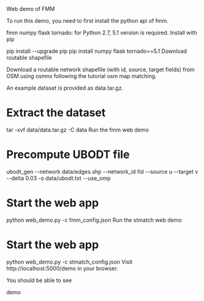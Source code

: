 Web demo of FMM

To run this demo, you need to first install the python api of fmm.

fmm
numpy
flask
tornado: for Python 2.7, 5.1 version is required.
Install with pip

pip install --upgrade pip
pip install numpy flask tornado==5.1
Download routable shapefile

Download a routable network shapefile (with id, source, target fields) from OSM using osmnx following the tutorial osm map matching.

An example dataset is provided as data.tar.gz.

# Extract the dataset
tar -xvf data/data.tar.gz -C data
Run the fmm web demo

# Precompute UBODT file
ubodt_gen --network data/edges.shp --network_id fid --source u --target v \
--delta 0.03 -o data/ubodt.txt --use_omp
# Start the web app
python web_demo.py -c fmm_config.json
Run the stmatch web demo

# Start the web app
python web_demo.py -c stmatch_config.json
Visit http://localhost:5000/demo in your browser.

You should be able to see

demo
